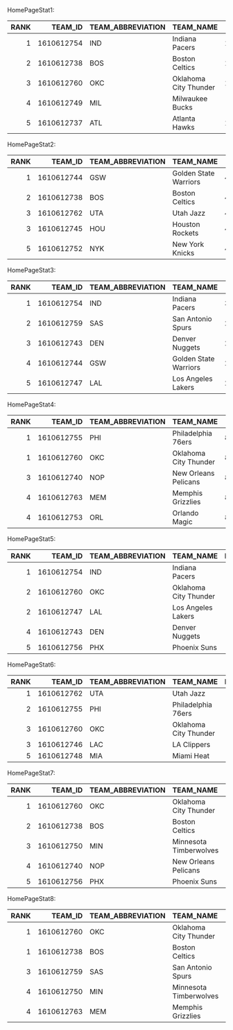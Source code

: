 HomePageStat1:

|   RANK |    TEAM_ID | TEAM_ABBREVIATION   | TEAM_NAME             |   PTS |
|-------:|-----------:|:--------------------|:----------------------|------:|
|      1 | 1610612754 | IND                 | Indiana Pacers        | 123.3 |
|      2 | 1610612738 | BOS                 | Boston Celtics        | 120.6 |
|      3 | 1610612760 | OKC                 | Oklahoma City Thunder | 120.1 |
|      4 | 1610612749 | MIL                 | Milwaukee Bucks       | 119   |
|      5 | 1610612737 | ATL                 | Atlanta Hawks         | 118.3 |

HomePageStat2:

|   RANK |    TEAM_ID | TEAM_ABBREVIATION   | TEAM_NAME             |   REB |
|-------:|-----------:|:--------------------|:----------------------|------:|
|      1 | 1610612744 | GSW                 | Golden State Warriors |  46.7 |
|      2 | 1610612738 | BOS                 | Boston Celtics        |  46.3 |
|      3 | 1610612762 | UTA                 | Utah Jazz             |  45.5 |
|      3 | 1610612745 | HOU                 | Houston Rockets       |  45.5 |
|      5 | 1610612752 | NYK                 | New York Knicks       |  45.2 |

HomePageStat3:

|   RANK |    TEAM_ID | TEAM_ABBREVIATION   | TEAM_NAME             |   AST |
|-------:|-----------:|:--------------------|:----------------------|------:|
|      1 | 1610612754 | IND                 | Indiana Pacers        |  30.8 |
|      2 | 1610612759 | SAS                 | San Antonio Spurs     |  29.9 |
|      3 | 1610612743 | DEN                 | Denver Nuggets        |  29.5 |
|      4 | 1610612744 | GSW                 | Golden State Warriors |  29.3 |
|      5 | 1610612747 | LAL                 | Los Angeles Lakers    |  28.5 |

HomePageStat4:

|   RANK |    TEAM_ID | TEAM_ABBREVIATION   | TEAM_NAME             |   STL |
|-------:|-----------:|:--------------------|:----------------------|------:|
|      1 | 1610612755 | PHI                 | Philadelphia 76ers    |  8.46 |
|      1 | 1610612760 | OKC                 | Oklahoma City Thunder |  8.46 |
|      3 | 1610612740 | NOP                 | New Orleans Pelicans  |  8.34 |
|      4 | 1610612763 | MEM                 | Memphis Grizzlies     |  8.21 |
|      4 | 1610612753 | ORL                 | Orlando Magic         |  8.16 |

HomePageStat5:

|   RANK |    TEAM_ID | TEAM_ABBREVIATION   | TEAM_NAME             |   FG_PCT |
|-------:|-----------:|:--------------------|:----------------------|---------:|
|      1 | 1610612754 | IND                 | Indiana Pacers        |    0.507 |
|      2 | 1610612760 | OKC                 | Oklahoma City Thunder |    0.499 |
|      2 | 1610612747 | LAL                 | Los Angeles Lakers    |    0.499 |
|      4 | 1610612743 | DEN                 | Denver Nuggets        |    0.496 |
|      5 | 1610612756 | PHX                 | Phoenix Suns          |    0.493 |

HomePageStat6:

|   RANK |    TEAM_ID | TEAM_ABBREVIATION   | TEAM_NAME             |   FT_PCT |
|-------:|-----------:|:--------------------|:----------------------|---------:|
|      1 | 1610612762 | UTA                 | Utah Jazz             |    0.83  |
|      2 | 1610612755 | PHI                 | Philadelphia 76ers    |    0.826 |
|      3 | 1610612760 | OKC                 | Oklahoma City Thunder |    0.825 |
|      3 | 1610612746 | LAC                 | LA Clippers           |    0.825 |
|      5 | 1610612748 | MIA                 | Miami Heat            |    0.818 |

HomePageStat7:

|   RANK |    TEAM_ID | TEAM_ABBREVIATION   | TEAM_NAME              |   FG3_PCT |
|-------:|-----------:|:--------------------|:-----------------------|----------:|
|      1 | 1610612760 | OKC                 | Oklahoma City Thunder  |     0.389 |
|      2 | 1610612738 | BOS                 | Boston Celtics         |     0.388 |
|      3 | 1610612750 | MIN                 | Minnesota Timberwolves |     0.387 |
|      4 | 1610612740 | NOP                 | New Orleans Pelicans   |     0.383 |
|      5 | 1610612756 | PHX                 | Phoenix Suns           |     0.382 |

HomePageStat8:

|   RANK |    TEAM_ID | TEAM_ABBREVIATION   | TEAM_NAME              |   BLK |
|-------:|-----------:|:--------------------|:-----------------------|------:|
|      1 | 1610612760 | OKC                 | Oklahoma City Thunder  |  6.56 |
|      1 | 1610612738 | BOS                 | Boston Celtics         |  6.56 |
|      3 | 1610612759 | SAS                 | San Antonio Spurs      |  6.34 |
|      4 | 1610612750 | MIN                 | Minnesota Timberwolves |  6.06 |
|      4 | 1610612763 | MEM                 | Memphis Grizzlies      |  6.11 |